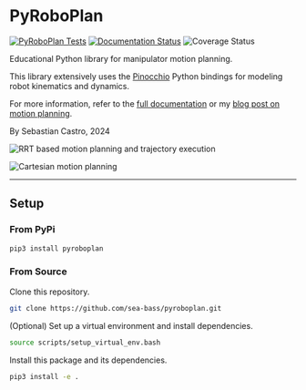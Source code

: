 # PyRoboPlan

[![PyRoboPlan Tests](https://github.com/sea-bass/pyroboplan/actions/workflows/tests.yml/badge.svg?branch=main)](https://github.com/sea-bass/pyroboplan/actions/workflows/tests.yml)
[![Documentation Status](https://readthedocs.org/projects/pyroboplan/badge/?version=latest)](https://pyroboplan.readthedocs.io/en/latest/?badge=latest)
![Coverage Status](https://img.shields.io/endpoint?url=https://gist.githubusercontent.com/sea-bass/e5e091166a18c68b26338793917d3bab/raw/pyroboplan-test-coverage.json)

Educational Python library for manipulator motion planning.

This library extensively uses the [Pinocchio](https://github.com/stack-of-tasks/pinocchio) Python bindings for modeling robot kinematics and dynamics.

For more information, refer to the [full documentation](https://pyroboplan.readthedocs.io/en/latest/) or my [blog post on motion planning](https://roboticseabass.com/2024/06/30/how-do-robot-manipulators-move).

By Sebastian Castro, 2024

![RRT based motion planning and trajectory execution](https://raw.githubusercontent.com/sea-bass/pyroboplan/main/docs/source/_static/gifs/pyroboplan_rrt_traj.gif)

![Cartesian motion planning](https://raw.githubusercontent.com/sea-bass/pyroboplan/main/docs/source/_static/gifs/pyroboplan_cartesian_path.gif)

---

## Setup

### From PyPi

```bash
pip3 install pyroboplan
```

### From Source

Clone this repository.

```bash
git clone https://github.com/sea-bass/pyroboplan.git
```

(Optional) Set up a virtual environment and install dependencies.

```bash
source scripts/setup_virtual_env.bash
```

Install this package and its dependencies.

```bash
pip3 install -e .
```
